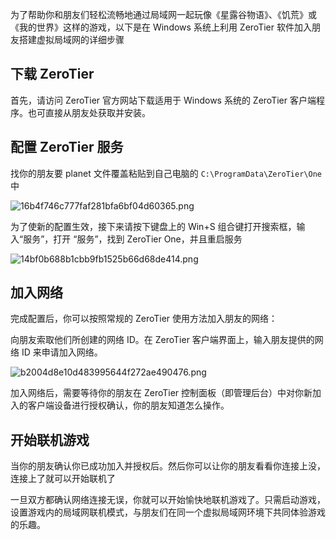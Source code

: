 为了帮助你和朋友们轻松流畅地通过局域网一起玩像《星露谷物语》、《饥荒》或《我的世界》这样的游戏，以下是在 Windows 系统上利用 ZeroTier 软件加入朋友搭建虚拟局域网的详细步骤

## 下载 ZeroTier

首先，请访问 ZeroTier 官方网站下载适用于 Windows 系统的 ZeroTier 客户端程序。也可直接从朋友处获取并安装。

## 配置 ZeroTier 服务

找你的朋友要 planet 文件覆盖粘贴到自己电脑的 `C:\ProgramData\ZeroTier\One` 中

![16b4f746c777faf281bfa6bf04d60365.png](https://i.dawnlab.me/16b4f746c777faf281bfa6bf04d60365.png)

为了使新的配置生效，接下来请按下键盘上的 Win+S 组合键打开搜索框，输入“服务”，打开 “服务”，找到 ZeroTier One，并且重启服务

![14bf0b688b1cbb9fb1525b66d68de414.png](https://i.dawnlab.me/14bf0b688b1cbb9fb1525b66d68de414.png)

## 加入网络

完成配置后，你可以按照常规的 ZeroTier 使用方法加入朋友的网络：

向朋友索取他们所创建的网络 ID。在 ZeroTier 客户端界面上，输入朋友提供的网络 ID 来申请加入网络。

![b2004d8e10d483995644f272ae490476.png](https://i.dawnlab.me/b2004d8e10d483995644f272ae490476.png)

加入网络后，需要等待你的朋友在 ZeroTier 控制面板（即管理后台）中对你新加入的客户端设备进行授权确认，你的朋友知道怎么操作。

## 开始联机游戏

当你的朋友确认你已成功加入并授权后。然后你可以让你的朋友看看你连接上没，连接上了就可以开始联机了

一旦双方都确认网络连接无误，你就可以开始愉快地联机游戏了。只需启动游戏，设置游戏内的局域网联机模式，与朋友们在同一个虚拟局域网环境下共同体验游戏的乐趣。
